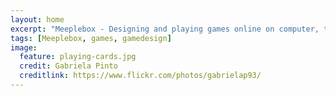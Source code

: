 ```yaml
---
layout: home
excerpt: "Meeplebox - Designing and playing games online on computer, tablet and phone"
tags: [Meeplebox, games, gamedesign]
image:
  feature: playing-cards.jpg
  credit: Gabriela Pinto
  creditlink: https://www.flickr.com/photos/gabrielap93/
---
```

